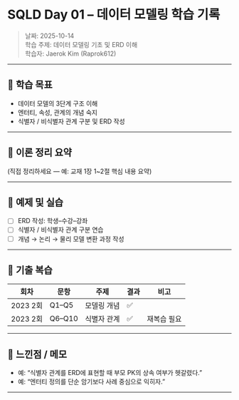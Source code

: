 # SQLD Day 01 – 데이터 모델링 학습 기록

> 날짜: 2025-10-14  
> 학습 주제: 데이터 모델링 기초 및 ERD 이해  
> 학습자: Jaerok Kim (Raprok612)

---

## 🎯 학습 목표
- 데이터 모델의 3단계 구조 이해
- 엔터티, 속성, 관계의 개념 숙지
- 식별자 / 비식별자 관계 구분 및 ERD 작성

---

## 🧠 이론 정리 요약
(직접 정리하세요 — 예: 교재 1장 1~2절 핵심 내용 요약)

---

## 🧮 예제 및 실습
- [ ] ERD 작성: 학생–수강–강좌
- [ ] 식별자 / 비식별자 관계 구분 연습
- [ ] 개념 → 논리 → 물리 모델 변환 과정 작성

---

## 🧾 기출 복습
| 회차 | 문항 | 주제 | 결과 | 비고 |
|------|------|------|------|------|
| 2023 2회 | Q1–Q5 | 모델링 개념 | ✅ | |
| 2023 2회 | Q6–Q10 | 식별자 관계 | ✅ | 재복습 필요 |

---

## 💬 느낀점 / 메모
- 예: “식별자 관계를 ERD에 표현할 때 부모 PK의 상속 여부가 헷갈렸다.”  
- 예: “엔터티 정의를 단순 암기보다 사례 중심으로 익히자.”

---
